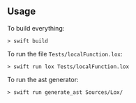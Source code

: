 
## Usage

To build everything:

```
> swift build
```

To run the file `Tests/localFunction.lox`: 

```
> swift run lox Tests/localFunction.lox 
```

To run the ast generator:

```
> swift run generate_ast Sources/Lox/
```

